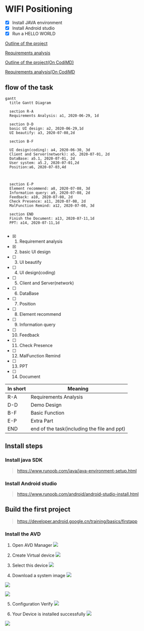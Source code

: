 # WIFI Positioning
- [x] Install JAVA environment
- [x] Install Android studio
- [x] Run a HELLO WORLD

[Outline of the project](Outline.md)

[Requirements analysis](Requirements_analysis)

[Outline of the project(On CodiMD)](https://pad.degrowth.net/l_bWQ5dQSTKTjgpynF6LGg?both)

[Requirements analysis(On CodiMD](https://pad.degrowth.net/4EioQ4mBS9SjgkWMfINfAw)

## flow of the task

```mermaid
gantt
  title Gantt Diagram

  section R-A
  Requirements Analysis: a1, 2020-06-29, 1d
  
  section D-D
  basic UI design: a2, 2020-06-29,1d
  UI beautify: a3, 2020-07-08,2d
  
  section B-F
  
  UI design(coding): a4, 2020-06-30, 3d
  Client and Server(network): a5, 2020-07-01, 2d
  DataBase: a5.1, 2020-07-01, 2d
  User system: a5.2, 2020-07-01,2d
  Position:a6, 2020-07-03,4d
  
  
  
  section E-P
  Element recommend: a8, 2020-07-08, 3d
  Information query: a9, 2020-07-08, 2d
  Feedback: a10, 2020-07-08, 2d
  Check Presence: a11, 2020-07-08, 2d
  MalFunction Remind: a12, 2020-07-08, 3d
  
  section END
  Finish the Document: a13, 2020-07-11,1d
  PPT: a14, 2020-07-11,1d
 
```
- [x] 1. Requirement analysis
- [x] 2. basic UI design
- [ ] 3. UI beautify
- [ ] 4. UI design(coding)
- [ ] 5. Client and Server(network)
- [ ] 6. DataBase
- [ ] 7. Position
- [ ] 8. Element recommend
- [ ] 9. Information query
- [ ] 10. Feedback
- [ ] 11. Check Presence
- [ ] 12. MalFunction Remind
- [ ] 13. PPT
- [ ] 14. Document

|In short|Meaning|
|-|-|
|R-A|Requirements Analysis|
|D-D|Demo Design|
|B-F|Basic Function|
|E-P|Extra Part|
|END|end of the task(including the file and ppt)|

## Install steps
### Install java SDK
> https://www.runoob.com/java/java-environment-setup.html
### Install Android studio
> https://www.runoob.com/android/android-studio-install.html
## Build the first project
> https://developer.android.google.cn/training/basics/firstapp
### Install the AVD
1. Open AVD Manager
![](https://pad.degrowth.net/uploads/upload_99b1958a7b28673c8c6d542c2b3d8835.png)

2. Create Virtual device
![](https://pad.degrowth.net/uploads/upload_ded947425319521d44a4a601554f7ce8.png)

3. Select this device
![](https://pad.degrowth.net/uploads/upload_55e7cdb7695f01a0e20ac8c3c0677c3e.png)

4. Download a system image
![](https://pad.degrowth.net/uploads/upload_941857baab002bedc2e2f56135137fe5.png)

![](https://pad.degrowth.net/uploads/upload_c1118e89ddab4ea08dd0570f330e6a37.png)

![](https://pad.degrowth.net/uploads/upload_09b338f63fa6e135acb24e7065237205.png)

5. Configuration Verify
![](https://pad.degrowth.net/uploads/upload_3a27e6fcdea7fd4a22aa7d87723ddc3d.png)

6. Your Device is installed successfully
![](https://pad.degrowth.net/uploads/upload_afd49f451d7451c2d489b8a57b19a055.png)

![](https://pad.degrowth.net/uploads/upload_efade3a066969f68a0258dcb2a0e4749.png)
